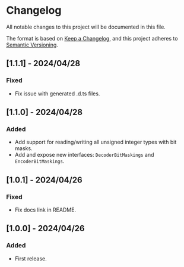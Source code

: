 # Changelog

All notable changes to this project will be documented in this file.

The format is based on [Keep a Changelog](https://keepachangelog.com/en/1.0.0/),
and this project adheres to [Semantic Versioning](https://semver.org/spec/v2.0.0.html).

## [1.1.1] - 2024/04/28
### Fixed
- Fix issue with generated .d.ts files.

## [1.1.0] - 2024/04/28
### Added
- Add support for reading/writing all unsigned integer types with bit masks.
- Add and expose new interfaces: `DecoderBitMaskings` and `EncoderBitMaskings`.

## [1.0.1] - 2024/04/26
### Fixed
- Fix docs link in README.

## [1.0.0] - 2024/04/26
### Added
- First release.
